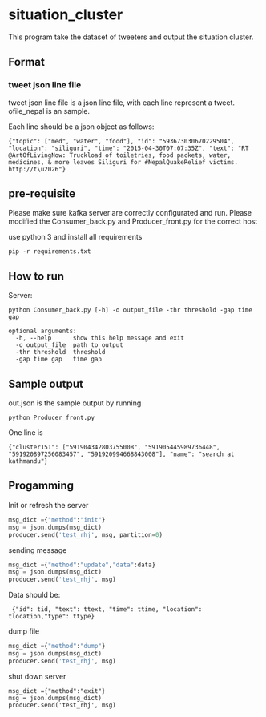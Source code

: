 # situation_cluster
This program take the dataset of tweeters and output the situation cluster.

## Format

### tweet json line file
tweet json line file is a json line file, with each line represent a tweet. ofile_nepal is an sample.

Each line should be a json object as follows:
```
{"topic": ["med", "water", "food"], "id": "593673030670229504", "location": "siliguri", "time": "2015-04-30T07:07:35Z", "text": "RT @ArtOfLivingNow: Truckload of toiletries, food packets, water, medicines, & more leaves Siliguri for #NepalQuakeRelief victims. http://t\u2026"}
```

## pre-requisite

Please make sure kafka server are correctly configurated and run. Please modified the Consumer_back.py and Producer_front.py for the correct host

use python 3 and install all requirements

```
pip -r requirements.txt
```

## How to run

Server:
```
python Consumer_back.py [-h] -o output_file -thr threshold -gap time gap

optional arguments:
  -h, --help      show this help message and exit
  -o output_file  path to output
  -thr threshold  threshold
  -gap time gap   time gap
```

## Sample output
out.json is the sample output by running 
```
python Producer_front.py
```
One line is
```
{"cluster151": ["591904342803755008", "591905445989736448", "591920897256083457", "591920994668843008"], "name": "search at kathmandu"}

```


## Progamming

Init or refresh the server
```python
msg_dict ={"method":"init"}
msg = json.dumps(msg_dict)
producer.send('test_rhj', msg, partition=0)
```
sending message
```python
msg_dict ={"method":"update","data":data}
msg = json.dumps(msg_dict)
producer.send('test_rhj', msg)
```
Data should be:
```
 {"id": tid, "text": ttext, "time": ttime, "location": tlocation,"type": ttype}
```

dump file 
```python
msg_dict ={"method":"dump"}
msg = json.dumps(msg_dict)
producer.send('test_rhj', msg)
```

shut down server

```pytnon
msg_dict ={"method":"exit"}
msg = json.dumps(msg_dict)
producer.send('test_rhj', msg)
```